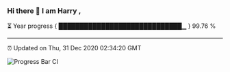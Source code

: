 ### Hi there 👋 I am Harry , 

⏳ Year progress { █████████████████████████████▁ } 99.76 %

---

⏰ Updated on Thu, 31 Dec 2020 02:34:20 GMT

![Progress Bar CI](https://github.com/duykhang68/duykhang68/workflows/Progress%20Bar%20CI/badge.svg)
